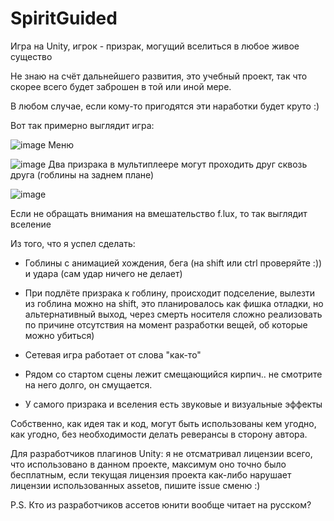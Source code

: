 # SpiritGuided
Игра на Unity, игрок - призрак, могущий вселиться в любое живое существо

Не знаю на счёт дальнейшего развития, это учебный проект, 
так что скорее всего будет заброшен в той или иной мере.

В любом случае, если кому-то пригодятся эти наработки будет круто :)

Вот так примерно выглядит игра:

![image](https://user-images.githubusercontent.com/27343275/176365485-844424e3-4f51-4a4c-98e6-3f1c1f26389d.png)
Меню

![image](https://user-images.githubusercontent.com/27343275/176365558-7c0d861a-6a85-42f3-aa69-51d56318dd38.png)
Два призрака в мультиплеере могут проходить друг сквозь друга (гоблины на заднем плане)

![image](https://user-images.githubusercontent.com/27343275/176365754-694282f0-27ac-4615-b3d2-456c8bfd7a01.png)

Если не обращать внимания на вмешательство f.lux, то так выглядит вселение

Из того, что я успел сделать:
- Гоблины с анимацией хождения, бега (на shift или ctrl проверяйте :)) и удара (сам удар ничего не делает)

- При подлёте призрака к гоблину, происходит подселение, вылезти из гоблина можно на shift, 
это планировалось как фишка отладки, но альтернативный выход, через смерть носителя 
сложно реализовать по причине отсутствия на момент разработки вещей, об которые можно убиться)

- Сетевая игра работает от слова "как-то"

- Рядом со стартом сцены лежит смещающийся кирпич.. не смотрите на него долго, он смущается.

- У самого призрака и вселения есть звуковые и визуальные эффекты

Собственно, как идея так и код, могут быть использованы кем угодно, 
как угодно, без необходимости делать реверансы в сторону автора.

Для разработчиков плагинов Unity: я не отсматривал лицензии всего, что использовано в данном проекте, максимум оно точно было бесплатным, если текущая лицензия проекта как-либо нарушает лицензии использованных assetов, пишите issue сменю :)

P.S. Кто из разработчиков ассетов юнити вообще читает на русском?
